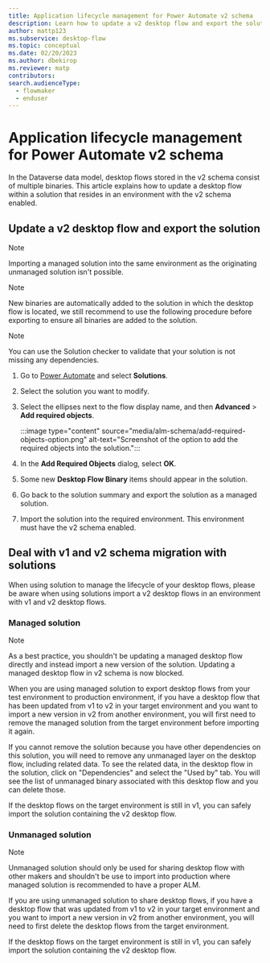 ```yaml
---
title: Application lifecycle management for Power Automate v2 schema
description: Learn how to update a v2 desktop flow and export the solution.
author: mattp123
ms.subservice: desktop-flow
ms.topic: conceptual
ms.date: 02/20/2023
ms.author: dbekirop
ms.reviewer: matp
contributors:
search.audienceType: 
  - flowmaker
  - enduser
---
```


# Application lifecycle management for Power Automate v2 schema

In the Dataverse data model, desktop flows stored in the v2 schema consist of multiple binaries. This article explains how to update a desktop flow within a solution that resides in an environment with the v2 schema enabled.

## Update a v2 desktop flow and export the solution

> [!NOTE]
> Importing a managed solution into the same environment as the originating unmanaged solution isn't possible.

> [!NOTE]
> New binaries are automatically added to the solution in which the desktop flow is located, we still recommend to use the following procedure before exporting to ensure all binaries are added to the solution.

> [!NOTE]
> You can use the Solution checker to validate that your solution is not missing any dependencies.

1. Go to [Power Automate](https://make.powerautomate.com) and select **Solutions**.

1. Select the solution you want to modify.

1. Select the ellipses next to the flow display name, and then **Advanced** > **Add required objects**.

    :::image type="content" source="media/alm-schema/add-required-objects-option.png" alt-text="Screenshot of the option to add the required objects into the solution.":::

1. In the **Add Required Objects** dialog, select **OK**.

1. Some new **Desktop Flow Binary** items should appear in the solution.

1. Go back to the solution summary and export the solution as a managed solution.

1. Import the solution into the required environment. This environment must have the v2 schema enabled.

## Deal with v1 and v2 schema migration with solutions
When using solution to manage the lifecycle of your desktop flows, please be aware when using solutions import a v2 desktop flows in an environment with v1 and v2 desktop flows.

### Managed solution
> [!NOTE]
> As a best practice, you shouldn't be updating a managed desktop flow directly and instead import a new version of the solution. Updating a managed desktop flow in v2 schema is now blocked.

When you are using managed solution to export desktop flows from your test environment to production environment, if you have a desktop flow that has been updated from v1 to v2 in your target environment and you want to import a new version in v2 from another environment, you will first need to remove the managed solution from the target environment before importing it again.

If you cannot remove the solution because you have other dependencies on this solution, you will need to remove any unmanaged layer on the desktop flow, including related data. To see the related data, in the desktop flow in the solution, click on "Dependencies" and select the "Used by" tab. You will see the list of unmanaged binary associated with this desktop flow and you can delete those.

If the desktop flows on the target environment is still in v1, you can safely import the solution containing the v2 desktop flow.

### Unmanaged solution
> [!NOTE]
> Unmanaged solution should only be used for sharing desktop flow with other makers and shouldn't be use to import into production where managed solution is recommended to have a proper ALM.

If you are using unmanaged solution to share desktop flows, if you have a desktop flow that was updated from v1 to v2 in your target environment and you want to import a new version in v2 from another environment, you will need to first delete the desktop flows from the target environment.

If the desktop flows on the target environment is still in v1, you can safely import the solution containing the v2 desktop flow.
